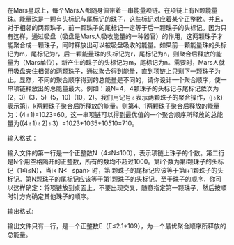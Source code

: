 在Mars星球上，每个Mars人都随身佩带着一串能量项链。在项链上有N颗能量珠。能量珠是一颗有头标记与尾标记的珠子，这些标记对应着某个正整数。并且，对于相邻的两颗珠子，前一颗珠子的尾标记一定等于后一颗珠子的头标记。因为只有这样，通过吸盘（吸盘是Mars人吸收能量的一种器官）的作用，这两颗珠子才能聚合成一颗珠子，同时释放出可以被吸盘吸收的能量。如果前一颗能量珠的头标记为m，尾标记为r，后一颗能量珠的头标记为r，尾标记为n，则聚合后释放的能量为（Mars单位），新产生的珠子的头标记为m，尾标记为n。需要时，Mars人就用吸盘夹住相邻的两颗珠子，通过聚合得到能量，直到项链上只剩下一颗珠子为止。显然，不同的聚合顺序得到的总能量是不同的，请你设计一个聚合顺序，使一串项链释放出的总能量最大。例如：设N=4，4颗珠子的头标记与尾标记依次为(2，3)  (3，5)  (5，10)  (10，2)。我们用记号♁表示两颗珠子的聚合操作，(j♁k)表示第j，k两颗珠子聚合后所释放的能量。则第4、1两颗珠子聚合后释放的能量为：(4♁1)=10*2*3=60。这一串项链可以得到最优值的一个聚合顺序所释放的总能量为((4♁1)♁2)♁3）=10*2*3+10*3*5+10*5*10=710。

输入格式：

输入文件的第一行是一个正整数N（4≤N≤100），表示项链上珠子的个数。第二行是N个用空格隔开的正整数，所有的数均不超过1000。第i个数为第i颗珠子的头标记（1≤i≤N），当i< N<   span> 时，第i颗珠子的尾标记应该等于第i+1颗珠子的头标记。第N颗珠子的尾标记应该等于第1颗珠子的头标记。至于珠子的顺序，你可以这样确定：将项链放到桌面上，不要出现交叉，随意指定第一颗珠子，然后按顺时针方向确定其他珠子的顺序。

输出格式:

输出文件只有一行，是一个正整数E（E≤2.1*109），为一个最优聚合顺序所释放的总能量。
